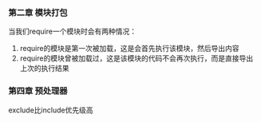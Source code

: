 ### 第二章 模块打包
当我们require一个模块时会有两种情况：
1. require的模块是第一次被加载，这是会首先执行该模块，然后导出内容
2. require的模块曾被加载过，这是该模块的代码不会再次执行，而是直接导出上次的执行结果

### 第四章 预处理器
exclude比include优先级高
